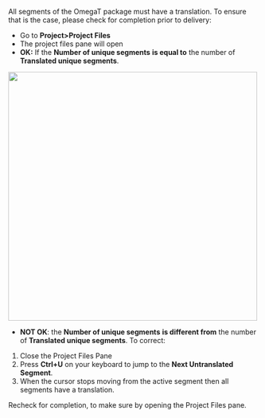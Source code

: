 All segments of the OmegaT package must have a translation. To ensure that is the case, please check for completion prior to delivery:

  * Go to **Project>Project Files**
  * The project files pane will open
  * **OK:** If the **Number of unique segments** __is equal to__ the number of **Translated unique segments**.

[<img src="https://pisawiki.capstan.be/lib/exe/fetch.php?media=ug:32_completion.jpg" class="media" alt="" width="500" />](https://pisawiki.capstan.be/lib/exe/fetch.php?media=ug:32_completion.jpg)

  * **NOT OK**: the **Number of unique segments** __is different from__ the number of **Translated unique segments**. To correct: 

  1. Close the Project Files Pane
  1. Press **Ctrl+U** on your keyboard to jump to the __Next Untranslated Segment__. 
  1. When the cursor stops moving from the active segment then all segments have a translation.

Recheck for completion, to make sure by opening the Project Files pane.
